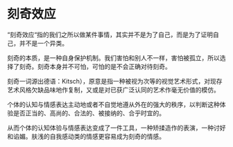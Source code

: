 # 刻奇效应

“刻奇效应“指的我们之所以做某件事情，其实并不是为了自己，而是为了证明自己，并不是一个异类。

刻奇的本质，是一种自身保护机制。我们害怕和别人不一样，害怕被孤立，所以选择了刻奇。刻奇本身并不可怕，可怕的是不会正确对待刻奇。

刻奇一词源出德语：Kitsch），原意是指一种被视为次等的视觉艺术形式，对现存艺术风格欠缺品味地作复制，又或是对已获广泛认同的艺术作毫无价值的模仿。

个体的认知与情感表达主动地或者不自觉地遵从外在的强大的秩序，以判断这种体验是否正当的、高尚的、合法的、被接纳的、合乎时宜的。

从而个体的认知体验与情感表达变成了一件工具，一种矫揉造作的表演，一种讨好和谄媚。肤浅的自我感动类的情感更容易成为刻奇的情感。
